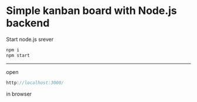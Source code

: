 # Simple kanban board with Node.js backend

Start node.js srever
```javascript
npm i
npm start
```
---
open
```javascript
http://localhost:3000/
```
in browser